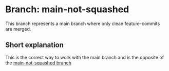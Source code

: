 # Branch: main-not-squashed

This branch represents a main branch where only clean feature-commits are merged.

## Short explanation

This is the correct way to work with the main branch and is the opposite of the [main-not-squashed branch](../main-not-squashed/README.md)

